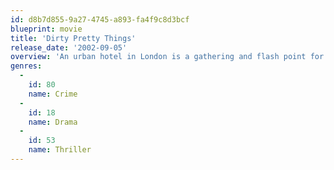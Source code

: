 ```yaml
---
id: d8b7d855-9a27-4745-a893-fa4f9c8d3bcf
blueprint: movie
title: 'Dirty Pretty Things'
release_date: '2002-09-05'
overview: 'An urban hotel in London is a gathering and flash point for legal and illegal immigrants attempting to cobble together their lives in a new country. The immigrants include Senay, a Turkish woman, and a Nigerian doctor named Okwe who is working as a night porter at the hotel. The pair discover the hotel is a front for all sorts of clandestine activities. Their only wish is to avoid possible deportation. Okwe becomes more entangled in the goings on when he is called to fix a toilet in one of the rooms. He discovers the plumbing has been clogged by a human heart.'
genres:
  -
    id: 80
    name: Crime
  -
    id: 18
    name: Drama
  -
    id: 53
    name: Thriller
---
```

